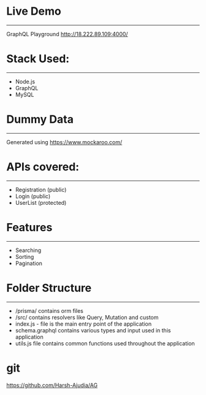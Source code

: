 # Live Demo
---
GraphQL Playground
http://18.222.89.109:4000/

# Stack Used:
---
- Node.js
- GraphQL
- MySQL
# Dummy Data
---
Generated using https://www.mockaroo.com/
# APIs covered:
---
- Registration (public)
- Login (public)
- UserList (protected)

# Features
---
- Searching
- Sorting
- Pagination

# Folder Structure
---
- /prisma/ contains orm files
- /src/ contains resolvers like Query, Mutation and custom
- index.js - file is the main entry point of the application
- schema.graphql contains various types and input used in this application
- utils.js file contains common functions used throughout the application

# git
https://github.com/Harsh-Ajudia/AG
